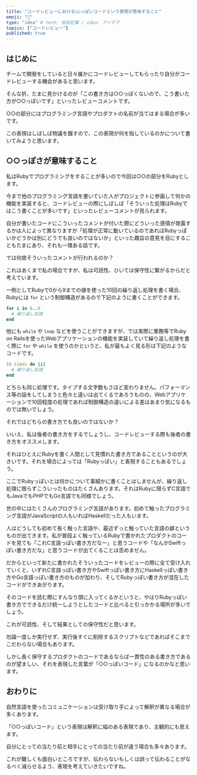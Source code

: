 ```yaml
---
title: "コードレビューにおける○○っぽいコードという表現が意味すること"
emoji: "📝"
type: "idea" # tech: 技術記事 / idea: アイデア
topics: ["コードレビュー"]
published: true
---
```


## はじめに

チームで開発をしていると日々誰かにコードレビューしてもらったり自分がコードレビューする機会があると思います。

そんな折、たまに見かけるのが「この書き方は○○っぽくないので、こう書いた方が○○っぽいです」といったレビューコメントです。

○○の部分にはプログラミング言語やプロダクトの名前が当てはまる場合が多いです。

この表現はしばしば物議を醸すので、この表現が何を指しているのかについて書いてみようと思います。

## ○○っぽさが意味すること

私はRubyでプログラミングをすることが多いので今回は○○の部分をRubyとします。

今まで他のプログラミング言語を書いていた人がプロジェクトに参画して何かの機能を実装すると、コードレビューの際にしばしば「そういった処理はRubyではこう書くことが多いです」といったレビューコメントが見られます。

自分が書いたコードにこういったコメントが付いた際にどういった感情が発露するかは人によって異なりますが「処理が正常に動いているのであればRubyっぽいかどうかは別にどうでも良いのではないか」といった趣旨の意見を目にすることもたまにあり、それも一理ある話です。

では何故そういったコメントが行われるのか？

これはあくまで私の場合ですが、私は可読性、ひいては保守性に繋がるからだと考えています。

一例としてRubyで0から9までの値を使った10回の繰り返し処理を書く場合、Rubyには `for` という制御構造があるので下記のように書くことができます。

```rb
for i in 0..9
  # 繰り返し処理
end
```

他にも `while` や `loop` などを使うことができますが、では実際に業務等でRuby on Railsを使ったWebアプリケーションの機能を実装していて繰り返し処理を書く際に `for` や `while` を使うのかというと、私が最もよく見る形は下記のようなコードです。

```rb
10.times do |i|
  # 繰り返し処理
end
```

どちらも同じ処理です。タイプする文字数もさほど変わりません。パフォーマンス等の話をしてしまうと色々と違いは出てくるであろうものの、Webアプリケーションで10回程度の処理であれば制御構造の違いによる差はあまり気になるものでは無いでしょう。

それではどちらの書き方でも良いのではないか？

いいえ、私は後者の書き方をするでしょうし、コードレビューする際も後者の書き方をオススメします。

それはひとえにRubyを書く人間として見慣れた書き方であることというのが大きいです。それを場合によっては「Rubyっぽい」と表現することもあるでしょう。

ここでRubyっぽいとは何かについて事細かに書くことはしませんが、繰り返し処理に限らずこういったものはたくさんあります。それはRubyに限らずC言語でもJavaでもPHPでもGo言語でも同様でしょう。

世の中にはたくさんのプログラミング言語があります。初めて触ったプログラミング言語がJavaScriptの人もいればHaskellだった人もいます。

人はどうしても初めて長く触った言語や、最近ずっと触っていた言語の癖というものが出てきます。私が普段よく触っているRubyで書かれたプロダクトのコードを見ても「これC言語っぽい書き方だなー」と思うコードや「なんかSwiftっぽい書き方だな」と思うコードが出てくることは否めません。

だからといって新たに書かれたそういったコードをレビューの際に全て受け入れていくと、いずれC言語っぽい書き方やSwiftっぽい書き方にHaskellっぽい書き方やGo言語っぽい書き方のものが加わり、そしてRubyっぽい書き方が混在したコードができあがります。

そのコードを読む際にすんなり頭に入ってくるかというと、やはりRubyっぽい書き方でできるだけ統一しようとしたコードと比べると引っかかる場所が多いでしょう。

これが可読性、そして結果としての保守性だと思います。

勿論一度しか実行せず、実行後すぐに削除するスクリプトなどであればそこまでこだわらない場合もあります。

しかし長く保守するプロダクトのコードであるならば一貫性のある書き方であるのが望ましい、それを表現した言葉が「○○っぽいコード」になるのかなと思います。

## おわりに

自然言語を使ったコミュニケーションは受け取り手によって解釈が異なる場合が多くあります。

「○○っぽいコード」という表現は解釈に幅のある表現であり、主観的にも思えます。

自分にとっての当たり前と相手にとっての当たり前が違う場合も多々あります。

これが難しくも面白いところですが、伝わらないもしくは誤って伝わることがなるべく減らせるよう、表現を考えていきたいですね。
